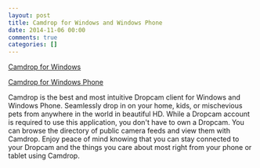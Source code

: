 ```yaml
---
layout: post
title: Camdrop for Windows and Windows Phone
date: 2014-11-06 00:00
comments: true
categories: []
---
```

<a href="http://apps.microsoft.com/windows/en-US/app/camdrop/ada41b87-f796-4cb7-b548-a19c90fb1009">Camdrop for Windows</a>

<a href="http://www.windowsphone.com/en-us/store/app/camdrop/7f38c801-27cc-4537-a595-b6b0a8857759">Camdrop for Windows Phone</a>

<p>Camdrop is the best and most intuitive Dropcam client for Windows and Windows Phone. Seamlessly drop in on your home, kids, or mischevious pets from anywhere in the world in beautiful HD. While a Dropcam account is required to use this application, you don't have to own a Dropcam. You can browse the directory of public camera feeds and view them with Camdrop. Enjoy peace of mind knowing that you can stay connected to your Dropcam and the things you care about most right from your phone or tablet using Camdrop.</p>
